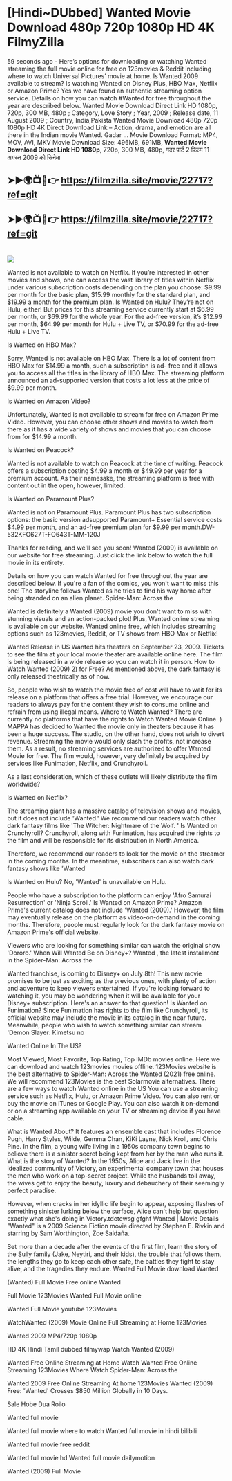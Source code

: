 # [Hindi~DUbbed] Wanted Movie Download 480p 720p 1080p HD 4K FilmyZilla


59 seconds ago - Here’s options for downloading or watching Wanted streaming the full movie online for free on 123movies & Reddit including where to watch Universal Pictures’ movie at home. Is Wanted 2009 available to stream? Is watching Wanted on Disney Plus, HBO Max, Netflix or Amazon Prime? Yes we have found an authentic streaming option service. Details on how you can watch #Wanted for free throughout the year are described below. Wanted Movie Download Direct Link HD 1080p, 720p, 300 MB, 480p ; Category, Love Story ; Year, 2009 ; Release date, 11 August 2009 ; Country, India,Pakista Wanted Movie Download 480p 720p 1080p HD 4K Direct Download Link – Action, drama, and emotion are all there in the Indian movie Wanted. Gadar ...
Movie Download Format: MP4, MOV, AVI, MKV
Movie Download Size: 496MB, 691MB, **Wanted Movie Download Direct Link HD 1080p**, 720p, 300 MB, 480p, गदर पार्ट 2 फिल्म 11 अगस्त 2009 को सिनेमा

## ➤►🌍📺📱👉   https://filmzilla.site/movie/22717?ref=git

## ➤►🌍📺📱👉   https://filmzilla.site/movie/22717?ref=git

#

<img src="https://image.tmdb.org/t/p/w780//hq20k3JFDJAdXpk80Tj563DyPwv.jpg" />

Wanted is not available to watch on Netflix. If you’re interested in other movies and shows, one can access the vast library of titles within Netflix under various subscription costs depending on the plan you choose: $9.99 per month for the basic plan, $15.99 monthly for the standard plan, and $19.99 a month for the premium plan. Is Wanted on Hulu? They’re not on Hulu, either! But prices for this streaming service currently start at $6.99 per month, or $69.99 for the whole year. For the ad-free version, it’s $12.99 per month, $64.99 per month for Hulu + Live TV, or $70.99 for the ad-free Hulu + Live TV.

Is Wanted on HBO Max?

Sorry, Wanted is not available on HBO Max. There is a lot of content from HBO Max for $14.99 a month, such a subscription is ad- free and it allows you to access all the titles in the library of HBO Max. The streaming platform announced an ad-supported version that costs a lot less at the price of $9.99 per month.

Is Wanted on Amazon Video?

Unfortunately, Wanted is not available to stream for free on Amazon Prime Video. However, you can choose other shows and movies to watch from there as it has a wide variety of shows and movies that you can choose from for $14.99 a month.

Is Wanted on Peacock?

Wanted is not available to watch on Peacock at the time of writing. Peacock offers a subscription costing $4.99 a month or $49.99 per year for a premium account. As their namesake, the streaming platform is free with content out in the open, however, limited.

Is Wanted on Paramount Plus?

Wanted is not on Paramount Plus. Paramount Plus has two subscription options: the basic version adsupported Paramount+ Essential service costs $4.99 per month, and an ad-free premium plan for $9.99 per month.DW-532KFO627T-FO643T-MM-120J

Thanks for reading, and we'll see you soon! Wanted (2009) is available on our website for free streaming. Just click the link below to watch the full movie in its entirety.

Details on how you can watch Wanted for free throughout the year are described below. If you're a fan of the comics, you won't want to miss this one! The storyline follows Wanted as he tries to find his way home after being stranded on an alien planet. Spider-Man: Across the

Wanted is definitely a Wanted (2009) movie you don't want to miss with stunning visuals and an action-packed plot! Plus, Wanted online streaming is available on our website. Wanted online free, which includes streaming options such as 123movies, Reddit, or TV shows from HBO Max or Netflix!

Wanted Release in US Wanted hits theaters on September 23, 2009. Tickets to see the film at your local movie theater are available online here. The film is being released in a wide release so you can watch it in person. How to Watch Wanted (2009) 2) for Free? As mentioned above, the dark fantasy is only released theatrically as of now.

So, people who wish to watch the movie free of cost will have to wait for its release on a platform that offers a free trial. However, we encourage our readers to always pay for the content they wish to consume online and refrain from using illegal means. Where to Watch Wanted? There are currently no platforms that have the rights to Watch Wanted Movie Online. ) MAPPA has decided to Wanted the movie only in theaters because it has been a huge success. The studio, on the other hand, does not wish to divert revenue. Streaming the movie would only slash the profits, not increase them. As a result, no streaming services are authorized to offer Wanted Movie for free. The film would, however, very definitely be acquired by services like Funimation, Netflix, and Crunchyroll.

As a last consideration, which of these outlets will likely distribute the film worldwide?

Is Wanted on Netflix?

The streaming giant has a massive catalog of television shows and movies, but it does not include 'Wanted.' We recommend our readers watch other dark fantasy films like 'The Witcher: Nightmare of the Wolf. ' Is Wanted on Crunchyroll? Crunchyroll, along with Funimation, has acquired the rights to the film and will be responsible for its distribution in North America.

Therefore, we recommend our readers to look for the movie on the streamer in the coming months. In the meantime, subscribers can also watch dark fantasy shows like 'Wanted'

Is Wanted on Hulu? No, 'Wanted' is unavailable on Hulu.

People who have a subscription to the platform can enjoy 'Afro Samurai Resurrection' or 'Ninja Scroll.' Is Wanted on Amazon Prime? Amazon Prime's current catalog does not include 'Wanted (2009).' However, the film may eventually release on the platform as video-on-demand in the coming months. Therefore, people must regularly look for the dark fantasy movie on Amazon Prime's official website.

Viewers who are looking for something similar can watch the original show 'Dororo.' When Will Wanted Be on Disney+? Wanted , the latest installment in the Spider-Man: Across the

Wanted franchise, is coming to Disney+ on July 8th! This new movie promises to be just as exciting as the previous ones, with plenty of action and adventure to keep viewers entertained. If you're looking forward to watching it, you may be wondering when it will be available for your Disney+ subscription. Here's an answer to that question! Is Wanted on Funimation? Since Funimation has rights to the film like Crunchyroll, its official website may include the movie in its catalog in the near future. Meanwhile, people who wish to watch something similar can stream 'Demon Slayer: Kimetsu no

Wanted Online In The US?

Most Viewed, Most Favorite, Top Rating, Top IMDb movies online. Here we can download and watch 123movies movies offline. 123Movies website is the best alternative to Spider-Man: Across the Wanted (2021) free online. We will recommend 123Movies is the best Solarmovie alternatives. There are a few ways to watch Wanted online in the US You can use a streaming service such as Netflix, Hulu, or Amazon Prime Video. You can also rent or buy the movie on iTunes or Google Play. You can also watch it on-demand or on a streaming app available on your TV or streaming device if you have cable.

What is Wanted About? It features an ensemble cast that includes Florence Pugh, Harry Styles, Wilde, Gemma Chan, KiKi Layne, Nick Kroll, and Chris Pine. In the film, a young wife living in a 1950s company town begins to believe there is a sinister secret being kept from her by the man who runs it. What is the story of Wanted? In the 1950s, Alice and Jack live in the idealized community of Victory, an experimental company town that houses the men who work on a top-secret project. While the husbands toil away, the wives get to enjoy the beauty, luxury and debauchery of their seemingly perfect paradise.

However, when cracks in her idyllic life begin to appear, exposing flashes of something sinister lurking below the surface, Alice can't help but question exactly what she's doing in Victory.tdctewsg gfghf Wanted | Movie Details "Wanted" is a 2009 Science Fiction movie directed by Stephen E. Rivkin and starring by Sam Worthington, Zoe Saldaña.

Set more than a decade after the events of the first film, learn the story of the Sully family (Jake, Neytiri, and their kids), the trouble that follows them, the lengths they go to keep each other safe, the battles they fight to stay alive, and the tragedies they endure. Wanted Full Movie download Wanted

(Wanted) Full Movie Free online Wanted

Full Movie 123Movies Wanted Full Movie online

Wanted Full Movie youtube 123Movies

WatchWanted (2009) Movie Online Full Streaming at Home 123Movies

Wanted 2009 MP4/720p 1080p

HD 4K Hindi Tamil dubbed filmywap Watch Wanted (2009)

Wanted Free Online Streaming at Home Watch Wanted Free Online Streaming 123Movies Where Watch Spider-Man: Across the

Wanted 2009 Free Online Streaming At home 123Movies Wanted (2009) Free: 'Wanted' Crosses $850 Million Globally in 10 Days.

Sale Hobe Dua Roilo

Wanted full movie

Wanted full movie where to watch Wanted full movie in hindi bilibili

Wanted full movie free reddit

Wanted full movie hd Wanted full movie dailymotion

Wanted (2009) Full Movie